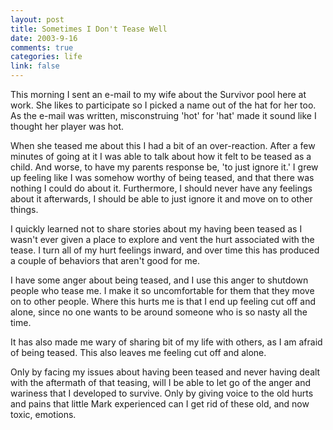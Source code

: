 ```yaml
--- 
layout: post
title: Sometimes I Don't Tease Well
date: 2003-9-16
comments: true
categories: life
link: false
---
```

This morning I sent an e-mail to my wife about the Survivor pool here at work. She likes to participate so I picked a name out of the hat for her too. As the e-mail was written, misconstruing 'hot' for 'hat' made it sound like I thought her player was hot.

When she teased me about this I had a bit of an over-reaction. After a few minutes of going at it I was able to talk about how it felt to be teased as a child. And worse, to have my parents response be, 'to just ignore it.' I grew up feeling like I was somehow worthy of being teased, and that there was nothing I could do about it. Furthermore, I should never have any feelings about it afterwards, I should be able to just ignore it and move on to other things.

I quickly learned not to share stories about my having been teased as I wasn't ever given a place to explore and vent the hurt associated with the tease. I turn  all of my hurt feelings inward, and over time this has produced a couple of behaviors that aren't good for me.

I have some anger about being teased, and I use this anger to shutdown people who tease me. I make it so uncomfortable for them that they move on to other people. Where this hurts me is that I end up feeling cut off and alone, since no one wants to be around someone who is so nasty all the time.

It has also made me wary of sharing bit of my life with others, as I am afraid of being teased. This also leaves me feeling cut off and alone.

Only by facing my issues about having been teased and never having dealt with the aftermath of that teasing, will I be able to let go of the anger and wariness that I developed to survive. Only by giving voice to the old hurts and pains that little Mark experienced can I get rid of these old, and now toxic, emotions.
